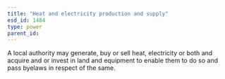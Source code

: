 ```yaml
---
title: "Heat and electricity production and supply"
esd_id: 1484
type: power
parent_id:  
---
```


A local authority may generate, buy or sell heat, electricity or both and acquire and or invest in land and equipment to enable them to do so and pass byelaws in respect of the same.

